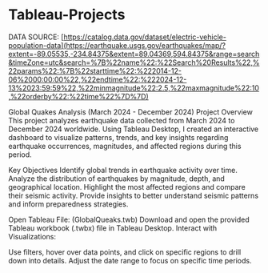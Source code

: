 # Tableau-Projects
DATA SOURCE: [https://catalog.data.gov/dataset/electric-vehicle-population-data](https://earthquake.usgs.gov/earthquakes/map/?extent=-89.05535,-234.84375&extent=89.04369,594.84375&range=search&timeZone=utc&search=%7B%22name%22:%22Search%20Results%22,%22params%22:%7B%22starttime%22:%222014-12-06%2000:00:00%22,%22endtime%22:%222024-12-13%2023:59:59%22,%22minmagnitude%22:2.5,%22maxmagnitude%22:10,%22orderby%22:%22time%22%7D%7D)

Global Quakes Analysis (March 2024 - December 2024)
Project Overview
This project analyzes earthquake data collected from March 2024 to December 2024 worldwide. Using Tableau Desktop, I created an interactive dashboard to visualize patterns, trends, and key insights regarding earthquake occurrences, magnitudes, and affected regions during this period.

Key Objectives
Identify global trends in earthquake activity over time.
Analyze the distribution of earthquakes by magnitude, depth, and geographical location.
Highlight the most affected regions and compare their seismic activity.
Provide insights to better understand seismic patterns and inform preparedness strategies.

Open Tableau File:
(GlobalQueaks.twb)
Download and open the provided Tableau workbook (.twbx) file in Tableau Desktop.
Interact with Visualizations:

Use filters, hover over data points, and click on specific regions to drill down into details.
Adjust the date range to focus on specific time periods.
